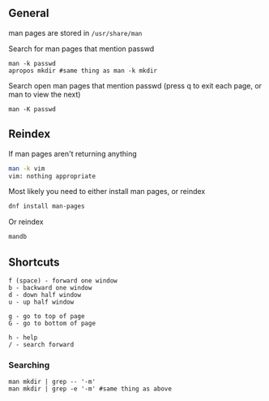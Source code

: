 ## General

man pages are stored in `/usr/share/man`


Search for man pages that mention passwd
```
man -k passwd
apropos mkdir #same thing as man -k mkdir
```

Search open man pages that mention passwd
(press q to exit each page, or man to view the next)

    man -K passwd


## Reindex

If man pages aren't returning anything

```bash
man -k vim
vim: nothing appropriate
```

Most likely you need to either install man pages, or reindex

```bash
dnf install man-pages
```

Or reindex

```bash
mandb
``` 

## Shortcuts

    f (space) - forward one window
    b - backward one window
    d - down half window
    u - up half window
    
    g - go to top of page
    G - go to bottom of page

    h - help
    / - search forward

### Searching

    man mkdir | grep -- '-m'
    man mkdir | grep -e '-m' #same thing as above